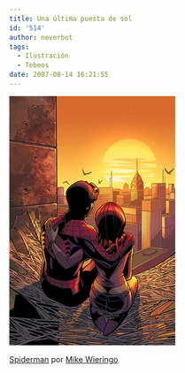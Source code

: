 ```yaml
---
title: Una última puesta de sol
id: '514'
author: neverbot
tags:
  - Ilustración
  - Tebeos
date: 2007-08-14 16:21:55
---
```


[![Spiderman por Mike Wieringo](./una-ultima-puesta-de-sol/spidermanwieringosmall.jpg "Spiderman por Mike Wieringo")](https://www.neverbot.com/ilustracion/una-ultima-puesta-de-sol/spidermanwieringosmalljpg/ "Spiderman por Mike Wieringo")

[Spiderman](http://en.wikipedia.org/wiki/Spiderman) por [Mike Wieringo](http://en.wikipedia.org/wiki/Mike_Wieringo)